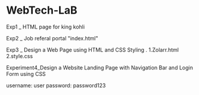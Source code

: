 # WebTech-LaB

Exp1 _ HTML page for king kohli

Exp2 _ Job referal portal "index.html"

Exp3 _ Design a Web Page using HTML and CSS Styling .
1.Zolarr.html
2.style.css

Experiment4_Design a Website Landing Page with Navigation Bar and Login Form using CSS

username: user
password: password123

